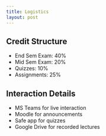 ```yaml
---
title: Logistics
layout: post
---
```


## Credit Structure

- End Sem Exam: 40%
- Mid Sem Exam: 20%
- Quizzes: 10%
- Assignments: 25%

## Interaction Details

- MS Teams for live interaction
- Moodle for announcements
- Safe app for quizzes
- Google Drive for recorded lectures
